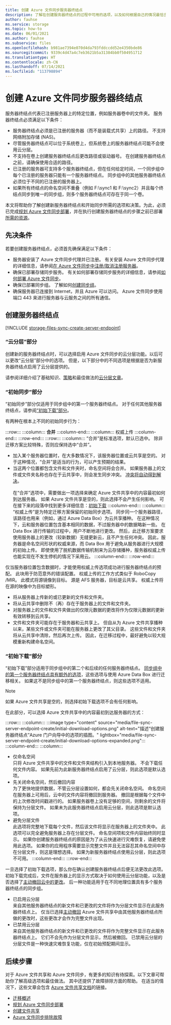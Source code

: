 ```yaml
---
title: 创建 Azure 文件同步服务器终结点
description: 了解在创建服务器终结点的过程中可用的选项，以及如何根据自己的情况最恰当地应用这些选项。
author: fauhse
ms.service: storage
ms.topic: how-to
ms.date: 06/01/2021
ms.author: fauhse
ms.subservice: files
ms.openlocfilehash: b981ae7394e070d4da793fddccdd52e4350bde86
ms.sourcegitcommit: 9339c4d47a4c7eb3621b5a31384bb0f504951712
ms.translationtype: HT
ms.contentlocale: zh-CN
ms.lasthandoff: 07/14/2021
ms.locfileid: "113798894"
---
```

# <a name="create-an-azure-file-sync-server-endpoint"></a>创建 Azure 文件同步服务器终结点

服务器终结点代表已注册服务器上的特定位置，例如服务器卷中的文件夹。 服务器终结点必须满足以下条件：

- 服务器终结点必须是已注册的服务器（而不是装载式共享）上的路径。 不支持网络附加存储 (NAS)。
- 尽管服务器终结点可以位于系统卷上，但系统卷上的服务器终结点可能不会使用云分层。
- 不支持在卷上创建服务器终结点后更改路径或驱动器号。 在创建服务器终结点之前，请确保使用合适的路径。
- 已注册的服务器可支持多个服务器终结点，但在任何给定时间，一个同步组中每个已注册的服务器只能有一个服务器终结点。 同步组中的其他服务器终结点必须位于不同的已注册的服务器上。
- 如果所有终结点的命名空间不重叠（例如 F:\sync1 和 F:\sync2）并且每个终结点同步到唯一的同步组，则多个服务器终结点可存在于同一个卷。 

本文将帮助你了解创建新服务器终结点和开始同步所需的选项和决策。为此，必须已完成[规划 Azure 文件同步部署](file-sync-planning.md)，并在执行创建服务器终结点的步骤之前已部署[所需的资源](file-sync-deployment-guide.md)。

## <a name="prerequisites"></a>先决条件

若要创建服务器终结点，必须首先确保满足以下条件： 
- 服务器安装了 Azure 文件同步代理并已注册。 有关安装 Azure 文件同步代理的详细信息，请参阅[在 Azure 文件同步中注册/取消注册服务器](file-sync-server-registration.md)。 
- 确保已部署存储同步服务。 有关如何部署存储同步服务的详细信息，请参阅[如何部署 Azure 文件同步](file-sync-deployment-guide.md)。 
- 确保已部署同步组。 了解如何[创建同步组](file-sync-deployment-guide.md#create-a-sync-group-and-a-cloud-endpoint)。
- 确保服务器已连接到 Internet，并且 Azure 可以访问。 Azure 文件同步使用端口 443 来进行服务器与云服务之间的所有通信。

## <a name="create-a-server-endpoint"></a>创建服务器终结点

[!INCLUDE [storage-files-sync-create-server-endpoint](../../../includes/storage-files-sync-create-server-endpoint.md)]

### <a name="cloud-tiering-section"></a>“云分层”部分

创建新的服务器终结点时，可以选择启用 Azure 文件同步的云分层功能。以后可以更改“云分层”部分中的选项。 但是，以下部分中的不同选项是根据是否为新服务器终结点启用了云分层提供的。

请参阅详细介绍了基础知识、[策略](file-sync-cloud-tiering-policy.md)和最佳做法的[云分层文章](file-sync-cloud-tiering-overview.md)。 

### <a name="initial-sync-section"></a>“初始同步”部分

“初始同步”部分仅适用于同步组中的第一个服务器终结点。 对于任何其他服务器终结点，请参阅[“初始下载”部分](#initial-download-section)。

有两种在根本上不同的初始同步行为：

:::row:::
    :::column:::
        **合并**
    :::column-end:::
    :::column:::
        权威上传
    :::column-end:::
:::row-end:::
:::row:::
    :::column:::
        “合并”是标准选项，默认已选中。 除非迁移方案比较特殊，否则应保持选中“合并”。 
* 加入某个服务器位置时，在大多数情况下，该服务器位置或云共享是空的。 对于这种情况，“合并”是适当的行为，可以产生预期的结果。 
* 当这两个位置都包含文件和文件夹时，命名空间将会合并。 如果服务器上的文件或文件夹名称也存在于云共享中，则会发生同步冲突。 [冲突将自动得到解决](../files/storage-files-faq.md#afs-conflict-resolution)。 </br> </br> 在“合并”选项中，需要做出一项选择来确定 Azure 文件共享中的内容最初如何到达服务器。 如果 Azure 文件共享是空的，则此选择不会产生任何影响。 可在接下来的段落中找到更多详细信息：[初始下载](#initial-download-section)
    :::column-end:::
    :::column:::
        “权威上传”是为特定迁移方案保留的初始同步选项。 同步同一个服务器路径，该路径也用来（例如，通过 Azure Data Box）为云共享播种。 在这种情况下，云和服务器位置包含基本相同的数据，不过服务器中的数据略新一些。 在 Data Box 进行传输的过程中，用户不断地进行更改。 然后，此迁移方案要求使用服务器上的更改（较新数据）无缝更新云，且不产生任何冲突。 因此，服务器是命名空间形状的权威来源，而 Data Box 用于避免从服务器进行大规模的初始上传。 即使使用了脱机数据传输机制来为云存储播种，服务器权威上传也能实现在不发生停机的情况下采用云。
    :::column-end:::
:::row-end:::

仅当服务器位置包含数据时，才能使用权威上传选项成功进行服务器终结点的预配。 此块用于防范意外的错误配置。 权威上传的工作方式类似于 RoboCopy /MIR。 此模式将源镜像到目标。 源是 AFS 服务器，目标是云共享。 权威上传将在源的映像中为目标塑形。 

* 将从服务器上传新的或已更新的文件和文件夹。
* 将从云共享中删除不（再）存在于服务器上的文件和文件夹。
* 对服务器上的文件和文件夹做出的仅限元数据的更改将作为仅限元数据的更新有效转移到云共享。
* 文件和文件夹可能存在于服务器和云共享上。 但自从为 Azure 文件共享播种以来，某些文件或文件夹可能在服务器上更改了其父目录。 这些文件和文件夹将从云共享中清除，然后再次上传。 因此，在迁移过程中，最好避免以较大规模重新构建命名空间。

### <a name="initial-download-section"></a>“初始下载”部分

“初始下载”部分适用于同步组中的第二个和后续的任何服务器终结点。 [同步组中的第一个服务器终结点具有额外的选项](#initial-sync-section)，这些选项与使用 Azure Data Box 进行迁移相关。 如果这不是同步组中的第一个服务器终结点，则这些选项不适用。

> [!NOTE]
> 如果 Azure 文件共享是空的，则选择初始下载选项不会有任何影响。

在此部分，可以选择 Azure 文件共享中的内容最初到达服务器的方式：

:::row:::
    :::column:::
        :::image type="content" source="media/file-sync-server-endpoint-create/initial-download-options.png" alt-text="描述“创建服务器终结点”Azure 门户向导中的选项的插图。" lightbox="media/file-sync-server-endpoint-create/initial-download-options-expanded.png":::
    :::column-end:::
    :::column:::
* 仅命名空间 </br> 只将 Azure 文件共享中的文件和文件夹结构引入到本地服务器。 不会下载任何文件内容。 如果先前为此新服务器终结点启用了云分层，则此选项是默认选项。
* 先关闭命名空间，然后撤回内容 </br> 为了更快地提供数据，不管云分层设置如何，都会先关闭命名空间。 命名空间在服务器上可用后，云中的文件内容将撤回到服务器。 撤回是根据每个文件中的上次修改时间戳进行的。 如果服务器卷上没有足够的空间，则剩余的文件将保持为分层文件。 如果未为此服务器终结点启用云分层，则此选项是默认选项。
* 避免分层文件 </br> 此选项将完整地下载每个文件，然后该文件将显示在服务器上的文件夹中。 此选项可以完全避免服务器上存在分层文件。 命名空间项和文件内容始终同时显示。 如果你创建服务器终结点的原因是为了从云快速进行灾难恢复，请避免使用此选项。 如果你的应用程序需要显示完整文件并且无法容忍其命名空间中存在分层文件，则这是理想选择。 如果为新服务器终结点使用云分层，则此选项不可用。
    :::column-end:::
:::row-end:::

一旦选择了初始下载选项，那么你在确认创建服务器终结点后便无法更改此选项。 初始下载完成后，文件在服务器上的显示方式取决于如何使用云分层功能，以及是否选择了[主动撤回云中的更改](file-sync-cloud-tiering-overview.md#proactive-recalling)。 后一种功能适用于在不同地理位置具有多个服务器终结点的同步组。

* 已启用云分层 </br> 来自其他服务器终结点的新文件和已更改的文件将作为分层文件显示在此服务器终结点上。 仅当已选择[主动撤回](file-sync-cloud-tiering-overview.md#proactive-recalling) Azure 文件共享中由其他服务器终结点所做的更改时，这些更改才会作为完整文件出现。
*  已禁用云分层 </br> 来自其他服务器终结点的新文件和已更改的文件将作为完整文件显示在此服务器终结点上。 它们不会先作为分层文件显示，然后被撤回。 已禁用云分层的分层文件是一种快速灾难恢复功能，仅在初始预配期间显示。


## <a name="next-steps"></a>后续步骤

对于 Azure 文件共享和 Azure 文件同步，有更多的知识有待探索。以下文章可帮助你了解高级选项和最佳做法。 其中还提供了故障排除方面的帮助。 在适当的情况下，这些文章会包含 [Azure 文件共享文档](../files/storage-files-introduction.md)的链接。

* [迁移概述](../files/storage-files-migration-overview.md)
* [规划 Azure 文件同步部署](../file-sync/file-sync-planning.md)
* [创建文件共享](../files/storage-how-to-create-file-share.md)
* [Azure 文件同步排除故障](../file-sync/file-sync-troubleshoot.md)
